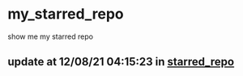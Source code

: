 # my_starred_repo
show me my starred repo

update at 12/08/21 04:15:23 in [starred_repo](./index.html)
---

